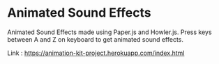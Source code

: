# Animated Sound Effects
Animated Sound Effects made using Paper.js and Howler.js. Press keys between A and Z on keyboard to get animated sound effects.

Link : https://animation-kit-project.herokuapp.com/index.html
